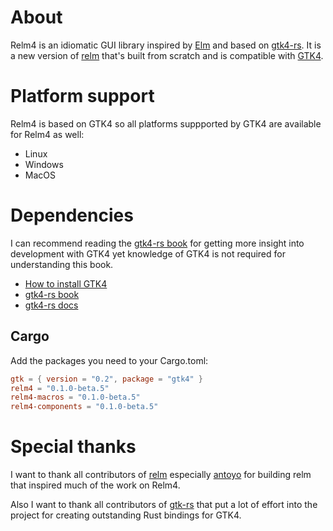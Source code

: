 # About

Relm4 is an idiomatic GUI library inspired by [Elm](https://elm-lang.org/) and based on [gtk4-rs](https://crates.io/crates/gtk4). 
It is a new version of [relm](https://github.com/antoyo/relm) that's built from scratch and is compatible with [GTK4](https://www.gtk.org/).

# Platform support

Relm4 is based on GTK4 so all platforms suppported by GTK4 are available for Relm4 as well:

+ Linux
+ Windows
+ MacOS

# Dependencies


I can recommend reading the [gtk4-rs book](https://gtk-rs.org/gtk4-rs/git/book/) for getting more insight into development with GTK4 yet knowledge of GTK4 is not required for understanding this book.

+ [How to install GTK4](https://www.gtk.org/docs/installations/)
+ [gtk4-rs book](https://gtk-rs.org/gtk4-rs/git/book/)
+ [gtk4-rs docs](https://gtk-rs.org/gtk4-rs/git/docs/gtk4/index.html)

## Cargo

Add the packages you need to your Cargo.toml:

```toml
gtk = { version = "0.2", package = "gtk4" }
relm4 = "0.1.0-beta.5"
relm4-macros = "0.1.0-beta.5"
relm4-components = "0.1.0-beta.5"
```

# Special thanks

I want to thank all contributors of [relm](https://github.com/antoyo/relm) especially [antoyo](https://github.com/antoyo) for building relm that inspired much of the work on Relm4.

Also I want to thank all contributors of [gtk-rs](https://gtk-rs.org/) that put a lot of effort into the project for creating outstanding Rust bindings for GTK4.